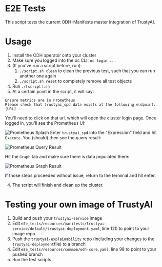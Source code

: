 # E2E Tests
This script tests the current ODH-Manifests master integration of TrustyAI.

# Usage
1. Install the ODH operator onto your cluster
2. Make sure you logged into the oc CLI: `oc login ...` 
3. (If you've run a script before, run):
   1. `./script.sh clean` to clean the previous test, such that you can run another one again
   2. `./script.sh reset` to completely remove all test objects
4. Run `./[script].sh`
5. At a certain point in the script, it will say:
```
Ensure metrics are in Prometheus
Please check that trustyai_spd data exists at the following endpoint:
[URL]
```
You'll need to click on that url, which will open the cluster login page. Once logged in, you'll see the Prometheus UI:

![Prometheus Splash](images/prometheus_splash.png)
Enter `trustyai_spd` into the "Expression" field and hit `Execute`. You (should) then see the query result:


![Prometheus Query Result](images/prometheus_spd.png)


Hit the `Graph` tab and make sure there is data populated there:

![Prometheus Graph Result](images/prometheus_graph.png)

If those steps proceeded without issue, return to the terminal and hit enter.

4. The script will finish and clean up the cluster.

# Testing your own image of TrustyAI
1) Build and push your `trustyai-service` image
2) Edit `e2e_tests/resources/manifests/trustyai-service/default/trustyai-deployment.yaml`, line 120 to point to your 
image repo.
3) Push the `trustyai-explainability` repo (including your changes to the `trustyai-deployment`file) to a branch
4) Edit  `e2e_tests/resources/common/odh-core.yaml`, line 98 to point to your pushed branch
5) Run the test scripts